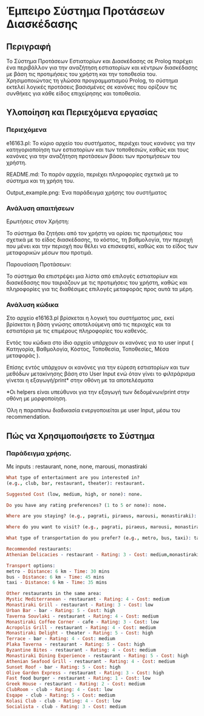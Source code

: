 # Έμπειρο Σύστημα Προτάσεων Διασκέδασης

## Περιγραφή

Το Σύστημα Προτάσεων Εστιατορίων και Διασκέδασης σε Prolog παρέχει ένα περιβάλλον για την αναζήτηση εστιατορίων και κέντρων διασκέδασης με βάση τις προτιμήσεις του χρήστη και την τοποθεσία του. Χρησιμοποιώντας τη γλώσσα προγραμματισμού Prolog, το σύστημα εκτελεί λογικές προτάσεις βασισμένες σε κανόνες που ορίζουν τις συνθήκες για κάθε είδος επιχείρησης και τοποθεσία.

## Υλοποίηση και Περιεχόμενα εργασίας

### Περιεχόμενα

e16163.pl: Το κύριο αρχείο του συστήματος, περιέχει τους κανόνες για την κατηγοριοποίηση των εστιατορίων και των τοποθεσιών, καθώς και τους κανόνες για την αναζήτηση προτάσεων βάσει των προτιμήσεων του χρήστη.

README.md: Το παρόν αρχείο, περιέχει πληροφορίες σχετικά με το σύστημα και τη χρήση του.

Output_example.png: Ένα παράδειγμα χρήσης του συστήματος

### Ανάλυση απαιτήσεων

Ερωτήσεις στον Χρήστη:

Το σύστημα θα ζητήσει από τον χρήστη να ορίσει τις προτιμήσεις του σχετικά με το είδος διασκέδασης, το κόστος, τη βαθμολογία, την περιοχή που μένει και την περιοχή που θέλει να επισκεφτεί, καθώς και το είδος των μεταφορικών μέσων που προτιμά.

Παρουσίαση Προτάσεων:

Το σύστημα θα επιστρέψει μια λίστα από επιλογές εστιατορίων και διασκέδασης που ταιριάζουν με τις προτιμήσεις του χρήστη, καθώς και πληροφορίες για τις διαθέσιμες επιλογές μεταφοράς προς αυτά τα μέρη.

### Ανάλυση κώδικα

Στο αρχείο e16163.pl βρίσκεται η λογική του συστήματος μας, εκεί βρίσκεται η βάση γνώσης αποτελούμενη από τις περιοχές και τα εστιατόρια με τις επιμέρους πληροφορίες του καθενός.

Εντός του κώδικα στο ίδιο αρχείο υπάρχουν οι κανόνες για το user input ( Κατηγορία, Βαθμολογία, Κόστος, Τοποθεσία, Τοποθεσίες, Μέσα μεταφοράς ).

Επίσης εντός υπάρχουν οι κανόνες για την εύρεση εστιατορίων και των μεθόδων μετακίνησης βάση στο User Input ενώ όταν γίνει το φιλτράρισμα γίνεται η εξαγωγή/print\* στην οθόνη με τα αποτελέσματα

\*Οι helpers είναι υπεύθυνοι για την εξαγωγή των δεδομένων/print στην οθόνη με μορφοποίηση.

Όλη η παραπάνω διαδικασία ενεργοποιείται με user Input, μέσω του recommendation.

## Πώς να Χρησιμοποιήσετε το Σύστημα

### Παράδειγμα χρήσης.

Με inputs : restaurant, none, none, marousi, monastiraki

```prolog
What type of entertainment are you interested in?
(e.g., club, bar, restaurant, theater): restaurant.

Suggested Cost (low, medium, high, or none): none.

Do you have any rating preferences? (1 to 5 or none): none.

Where are you staying? (e.g., pagrati, piraeus, marousi, monastiraki): marousi.

Where do you want to visit? (e.g., pagrati, piraeus, marousi, monastiraki): monastiraki.

What type of transportation do you prefer? (e.g., metro, bus, taxi): taxi.

Recommended restaurants:
Athenian Delicacies - restaurant - Rating: 3 - Cost: medium,monastiraki

Transport options:
metro - Distance: 6 km - Time: 30 mins
bus - Distance: 6 km - Time: 45 mins
taxi - Distance: 6 km - Time: 35 mins

Other restaurants in the same area:
Mystic Mediterranean - restaurant - Rating: 4 - Cost: medium
Monastiraki Grill - restaurant - Rating: 3 - Cost: low
Urban Bar - bar - Rating: 5 - Cost: high
Taverna Souvlaki - restaurant - Rating: 4 - Cost: medium
Monastiraki Coffee Corner - cafe - Rating: 3 - Cost: low
Acropolis Grill - restaurant - Rating: 4 - Cost: medium
Monastiraki Delight - theater - Rating: 5 - Cost: high
Terrace - bar - Rating: 4 - Cost: medium
Plaka Taverna - restaurant - Rating: 5 - Cost: high
Byzantine Bites - restaurant - Rating: 4 - Cost: medium
Monastiraki Dining Experience - restaurant - Rating: 5 - Cost: high
Athenian Seafood Grill - restaurant - Rating: 4 - Cost: medium
Sunset Roof - bar - Rating: 5 - Cost: high
Olive Garden Express - restaurant - Rating: 3 - Cost: high
Fast food burger - restaurant - Rating: 1 - Cost: low
Greek House - restaurant - Rating: 2 - Cost: medium
ClubRoom - club - Rating: 4 - Cost: low
Esqape - club - Rating: 5 - Cost: medium
Kolasi Club - club - Rating: 4 - Cost: low
Socialista - club - Rating: 3 - Cost: medium
```
